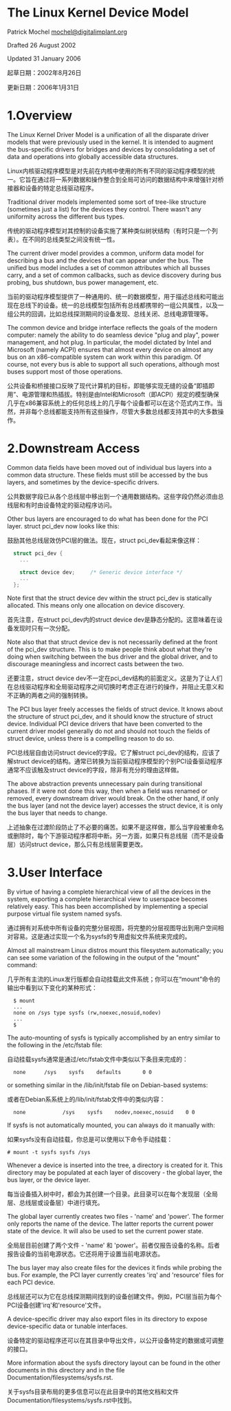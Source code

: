 The Linux Kernel Device Model
=============================

Patrick Mochel	<mochel@digitalimplant.org>

Drafted 26 August 2002

Updated 31 January 2006

起草日期：2002年8月26日

更新日期：2006年1月31日

# 1.Overview

The Linux Kernel Driver Model is a unification of all the disparate driver
models that were previously used in the kernel. It is intended to augment the
bus-specific drivers for bridges and devices by consolidating a set of data
and operations into globally accessible data structures.

Linux内核驱动程序模型是对先前在内核中使用的所有不同的驱动程序模型的统一。它旨在通过将一系列数据和操作整合到全局可访问的数据结构中来增强针对桥接器和设备的特定总线驱动程序。

Traditional driver models implemented some sort of tree-like structure
(sometimes just a list) for the devices they control. There wasn't any
uniformity across the different bus types.

传统的驱动程序模型对其控制的设备实施了某种类似树状结构（有时只是一个列表）。在不同的总线类型之间没有统一性。

The current driver model provides a common, uniform data model for describing
a bus and the devices that can appear under the bus. The unified bus
model includes a set of common attributes which all busses carry, and a set
of common callbacks, such as device discovery during bus probing, bus
shutdown, bus power management, etc.

当前的驱动程序模型提供了一种通用的、统一的数据模型，用于描述总线和可能出现在总线下的设备。统一的总线模型包括所有总线都携带的一组公共属性，以及一组公共的回调，比如总线探测期间的设备发现、总线关闭、总线电源管理等。

The common device and bridge interface reflects the goals of the modern
computer: namely the ability to do seamless device "plug and play", power
management, and hot plug. In particular, the model dictated by Intel and
Microsoft (namely ACPI) ensures that almost every device on almost any bus
on an x86-compatible system can work within this paradigm.  Of course,
not every bus is able to support all such operations, although most
buses support most of those operations.

公共设备和桥接接口反映了现代计算机的目标，即能够实现无缝的设备“即插即用”、电源管理和热插拔。特别是由Intel和Microsoft（即ACPI）规定的模型确保几乎在x86兼容系统上的任何总线上的几乎每个设备都可以在这个范式内工作。当然，并非每个总线都能支持所有这些操作，尽管大多数总线都支持其中的大多数操作。

# 2.Downstream Access

Common data fields have been moved out of individual bus layers into a common
data structure. These fields must still be accessed by the bus layers,
and sometimes by the device-specific drivers.

公共数据字段已从各个总线层中移出到一个通用数据结构。这些字段仍然必须由总线层和有时由设备特定的驱动程序访问。

Other bus layers are encouraged to do what has been done for the PCI layer.
struct pci_dev now looks like this:

鼓励其他总线层效仿PCI层的做法。现在，struct pci_dev看起来像这样：

```c
  struct pci_dev {
	...

	struct device dev;     /* Generic device interface */
	...
  };
```

Note first that the struct device dev within the struct pci_dev is
statically allocated. This means only one allocation on device discovery.

首先注意，在struct pci_dev内的struct device dev是静态分配的。这意味着在设备发现时只有一次分配。

Note also that that struct device dev is not necessarily defined at the
front of the pci_dev structure.  This is to make people think about what
they're doing when switching between the bus driver and the global driver,
and to discourage meaningless and incorrect casts between the two.

还要注意，struct device dev不一定在pci_dev结构的前面定义。这是为了让人们在总线驱动程序和全局驱动程序之间切换时考虑正在进行的操作，并阻止无意义和不正确的两者之间的强制转换。

The PCI bus layer freely accesses the fields of struct device. It knows about
the structure of struct pci_dev, and it should know the structure of struct
device. Individual PCI device drivers that have been converted to the current
driver model generally do not and should not touch the fields of struct device,
unless there is a compelling reason to do so.

PCI总线层自由访问struct device的字段。它了解struct pci_dev的结构，应该了解struct device的结构。通常已转换为当前驱动程序模型的个别PCI设备驱动程序通常不应该触及struct device的字段，除非有充分的理由这样做。

The above abstraction prevents unnecessary pain during transitional phases.
If it were not done this way, then when a field was renamed or removed, every
downstream driver would break.  On the other hand, if only the bus layer
(and not the device layer) accesses the struct device, it is only the bus
layer that needs to change.

上述抽象在过渡阶段防止了不必要的痛苦。如果不是这样做，那么当字段被重命名或删除时，每个下游驱动程序都将中断。另一方面，如果只有总线层（而不是设备层）访问struct device，那么只有总线层需要更改。

# 3.User Interface

By virtue of having a complete hierarchical view of all the devices in the
system, exporting a complete hierarchical view to userspace becomes relatively
easy. This has been accomplished by implementing a special purpose virtual
file system named sysfs.

通过拥有对系统中所有设备的完整分层视图，将完整的分层视图导出到用户空间相对容易。这是通过实现一个名为sysfs的专用虚拟文件系统来完成的。

Almost all mainstream Linux distros mount this filesystem automatically; you
can see some variation of the following in the output of the "mount" command:

几乎所有主流的Linux发行版都会自动挂载此文件系统；你可以在“mount”命令的输出中看到以下变化的某种形式：

```
  $ mount
  ...
  none on /sys type sysfs (rw,noexec,nosuid,nodev)
  ...
  $
```

The auto-mounting of sysfs is typically accomplished by an entry similar to
the following in the /etc/fstab file:

自动挂载sysfs通常是通过/etc/fstab文件中类似以下条目来完成的：

```
  none     	/sys	sysfs    defaults	  	0 0
```
or something similar in the /lib/init/fstab file on Debian-based systems:

或者在Debian系系统上的/lib/init/fstab文件中的类似内容：

```
  none            /sys    sysfs    nodev,noexec,nosuid    0 0
```

If sysfs is not automatically mounted, you can always do it manually with:

如果sysfs没有自动挂载，你总是可以使用以下命令手动挂载：

```
# mount -t sysfs sysfs /sys
```

Whenever a device is inserted into the tree, a directory is created for it.
This directory may be populated at each layer of discovery - the global layer,
the bus layer, or the device layer.

每当设备插入树中时，都会为其创建一个目录。此目录可以在每个发现层（全局层、总线层或设备层）中进行填充。

The global layer currently creates two files - 'name' and 'power'. The
former only reports the name of the device. The latter reports the
current power state of the device. It will also be used to set the current
power state.

全局层目前创建了两个文件 - 'name' 和 'power'。前者仅报告设备的名称。后者报告设备的当前电源状态。它还将用于设置当前电源状态。

The bus layer may also create files for the devices it finds while probing the
bus. For example, the PCI layer currently creates 'irq' and 'resource' files
for each PCI device.

总线层还可以为它在总线探测期间找到的设备创建文件。例如，PCI层当前为每个PCI设备创建'irq'和'resource'文件。

A device-specific driver may also export files in its directory to expose
device-specific data or tunable interfaces.

设备特定的驱动程序还可以在其目录中导出文件，以公开设备特定的数据或可调整的接口。

More information about the sysfs directory layout can be found in
the other documents in this directory and in the file
Documentation/filesystems/sysfs.rst.

关于sysfs目录布局的更多信息可以在此目录中的其他文档和文件Documentation/filesystems/sysfs.rst中找到。